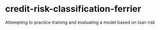 # credit-risk-classification-ferrier
Attempting to practice training and evaluating a model based on loan risk
